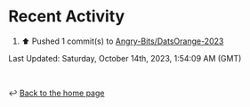 # Recent Activity

<!--RECENT_ACTIVITY:start-->
1. ⬆️ Pushed 1 commit(s) to [Angry-Bits/DatsOrange-2023](https://github.com/Angry-Bits/DatsOrange-2023)<br>
<!--RECENT_ACTIVITY:end-->

<!--RECENT_ACTIVITY:last_update-->
Last Updated: Saturday, October 14th, 2023, 1:54:09 AM (GMT)
<!--RECENT_ACTIVITY:last_update_end-->

<br>

↩️ [Back to the home page](/README.md)
